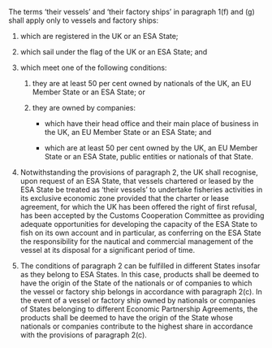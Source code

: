 The terms ‘their vessels’ and ‘their factory ships’ in paragraph 1(f) and (g) shall apply only to vessels and factory ships:

1. which are registered in the UK or an ESA State;

2. which sail under the flag of the UK or an ESA State; and

3. which meet one of the following conditions:

   1. they are at least 50 per cent owned by nationals of the UK, an EU Member State or an ESA State; or

   2. they are owned by companies:

      - which have their head office and their main place of business in the UK, an EU Member State or an ESA State; and

      - which are at least 50 per cent owned by the UK, an EU Member State or an ESA State, public entities or nationals of that State.

4. Notwithstanding the provisions of paragraph 2, the UK shall recognise, upon request of an ESA State, that vessels chartered or leased by the ESA State be treated as ‘their vessels’ to undertake fisheries activities in its exclusive economic zone provided that the charter or lease agreement, for which the UK has been offered the right of first refusal, has been accepted by the Customs Cooperation Committee as providing adequate opportunities for developing the capacity of the ESA State to fish on its own account and in particular, as conferring on the ESA State the responsibility for the nautical and commercial management of the vessel at its disposal for a significant period of time.

5. The conditions of paragraph 2 can be fulfilled in different States insofar as they belong to ESA States. In this case, products shall be deemed to have the origin of the State of the nationals or of companies to which the vessel or factory ship belongs in accordance with paragraph 2(c). In the event of a vessel or factory ship owned by nationals or companies of States belonging to different Economic Partnership Agreements, the products shall be deemed to have the origin of the State whose nationals or companies contribute to the highest share in accordance with the provisions of paragraph 2(c).
